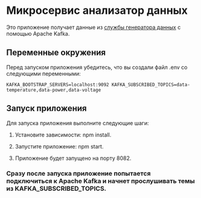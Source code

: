 # Микросервис анализатор данных

Это приложение получает данные из [службы генератора данных](https://github.com/AmelinRoman/data-generator-microservice) с помощью Apache Kafka.


## Переменные окружения


Перед запуском приложения убедитесь, что вы создали файл .env со следующими переменными:

`KAFKA_BOOTSTRAP_SERVERS=localhost:9092
 KAFKA_SUBSCRIBED_TOPICS=data-temperature,data-power,data-voltage`


 ## Запуск приложения

 Для запуска приложения выполните следующие шаги:
 

1. Установите зависимости: npm install.
   

2. Запустите приложение: npm start.


4. Приложение будет запущено на порту 8082.


### Сразу после запуска приложение попытается подключиться к Apache Kafka и начнет прослушивать темы из KAFKA_SUBSCRIBED_TOPICS.
